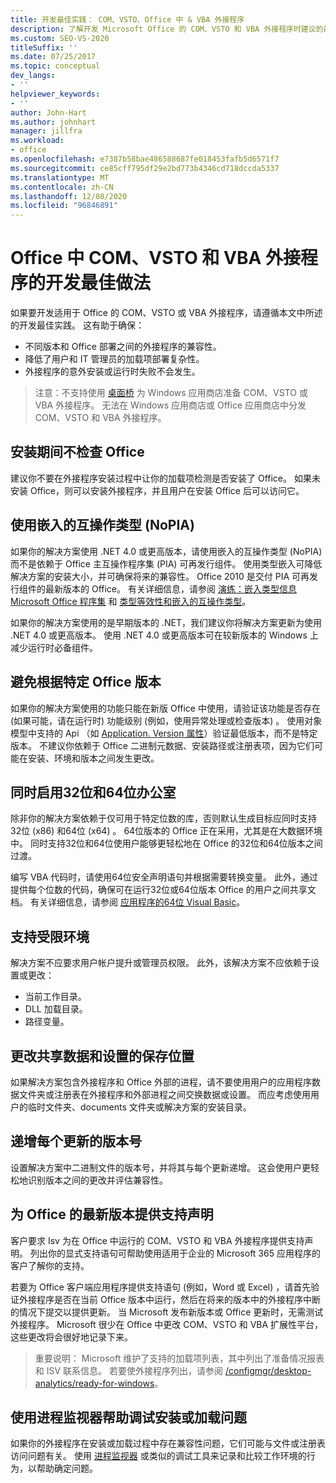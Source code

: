 ```yaml
---
title: 开发最佳实践： COM、VSTO、Office 中 & VBA 外接程序
description: 了解开发 Microsoft Office 的 COM、VSTO 和 VBA 外接程序时建议的最佳实践。
ms.custom: SEO-VS-2020
titleSuffix: ''
ms.date: 07/25/2017
ms.topic: conceptual
dev_langs:
- ''
helpviewer_keywords:
- ''
author: John-Hart
ms.author: johnhart
manager: jillfra
ms.workload:
- office
ms.openlocfilehash: e7387b58bae486588687fe018453fafb5d6571f7
ms.sourcegitcommit: ce85cff795df29e2bd773b4346cd718dccda5337
ms.translationtype: MT
ms.contentlocale: zh-CN
ms.lasthandoff: 12/08/2020
ms.locfileid: "96846891"
---
```

# <a name="development-best-practices-for-com-vsto-and-vba-add-ins-in-office"></a>Office 中 COM、VSTO 和 VBA 外接程序的开发最佳做法
  如果要开发适用于 Office 的 COM、VSTO 或 VBA 外接程序，请遵循本文中所述的开发最佳实践。   这有助于确保：

- 不同版本和 Office 部署之间的外接程序的兼容性。
- 降低了用户和 IT 管理员的加载项部署复杂性。
- 外接程序的意外安装或运行时失败不会发生。

>注意：不支持使用 [桌面桥](/windows/uwp/porting/desktop-to-uwp-root) 为 Windows 应用商店准备 COM、VSTO 或 VBA 外接程序。 无法在 Windows 应用商店或 Office 应用商店中分发 COM、VSTO 和 VBA 外接程序。

## <a name="do-not-check-for-office-during-installation"></a>安装期间不检查 Office
 建议你不要在外接程序安装过程中让你的加载项检测是否安装了 Office。 如果未安装 Office，则可以安装外接程序，并且用户在安装 Office 后可以访问它。

## <a name="use-embedded-interop-types-nopia"></a>使用嵌入的互操作类型 (NoPIA) 
如果你的解决方案使用 .NET 4.0 或更高版本，请使用嵌入的互操作类型 (NoPIA) 而不是依赖于 Office 主互操作程序集 (PIA) 可再发行组件。 使用类型嵌入可降低解决方案的安装大小，并可确保将来的兼容性。 Office 2010 是交付 PIA 可再发行组件的最新版本的 Office。 有关详细信息，请参阅 [演练：嵌入类型信息 Microsoft Office 程序集](/previous-versions/ee317478(v=vs.140)) 和 [类型等效性和嵌入的互操作类型](/windows/uwp/porting/desktop-to-uwp-root)。

如果你的解决方案使用的是早期版本的 .NET，我们建议你将解决方案更新为使用 .NET 4.0 或更高版本。 使用 .NET 4.0 或更高版本可在较新版本的 Windows 上减少运行时必备组件。

## <a name="avoid-depending-on-specific-office-versions"></a>避免根据特定 Office 版本
如果你的解决方案使用的功能只能在新版 Office 中使用，请验证该功能是否存在 (如果可能，请在运行时) 功能级别 (例如，使用异常处理或检查版本) 。 使用对象模型中支持的 Api （如 [Application. Version 属性](<xref:Microsoft.Office.Interop.Excel._Application.Version%2A>)）验证最低版本，而不是特定版本。 不建议你依赖于 Office 二进制元数据、安装路径或注册表项，因为它们可能在安装、环境和版本之间发生更改。

## <a name="enable-both-32-bit-and-64-bit-office-usage"></a>同时启用32位和64位办公室
除非你的解决方案依赖于仅可用于特定位数的库，否则默认生成目标应同时支持32位 (x86) 和64位 (x64) 。 64位版本的 Office 正在采用，尤其是在大数据环境中。 同时支持32位和64位使用户能够更轻松地在 Office 的32位和64位版本之间过渡。

编写 VBA 代码时，请使用64位安全声明语句并根据需要转换变量。 此外，通过提供每个位数的代码，确保可在运行32位或64位版本 Office 的用户之间共享文档。 有关详细信息，请参阅 [应用程序的64位 Visual Basic](/office/vba/Language/Concepts/Getting-Started/64-bit-visual-basic-for-applications-overview)。

## <a name="support-restricted-environments"></a>支持受限环境
解决方案不应要求用户帐户提升或管理员权限。 此外，该解决方案不应依赖于设置或更改：

- 当前工作目录。
- DLL 加载目录。
- 路径变量。

## <a name="change-the-save-location-of-shared-data-and-settings"></a>更改共享数据和设置的保存位置
如果解决方案包含外接程序和 Office 外部的进程，请不要使用用户的应用程序数据文件夹或注册表在外接程序和外部进程之间交换数据或设置。 而应考虑使用用户的临时文件夹、documents 文件夹或解决方案的安装目录。

## <a name="increment-the-version-number-with-each-update"></a>递增每个更新的版本号
设置解决方案中二进制文件的版本号，并将其与每个更新递增。 这会使用户更轻松地识别版本之间的更改并评估兼容性。

## <a name="provide-support-statements-for-the-latest-versions-of-office"></a>为 Office 的最新版本提供支持声明
客户要求 Isv 为在 Office 中运行的 COM、VSTO 和 VBA 外接程序提供支持声明。 列出你的显式支持语句可帮助使用适用于企业的 Microsoft 365 应用程序的客户了解你的支持。

若要为 Office 客户端应用程序提供支持语句 (例如，Word 或 Excel) ，请首先验证外接程序是否在当前 Office 版本中运行，然后在将来的版本中的外接程序中断的情况下提交以提供更新。 当 Microsoft 发布新版本或 Office 更新时，无需测试外接程序。 Microsoft 很少在 Office 中更改 COM、VSTO 和 VBA 扩展性平台，这些更改将会很好地记录下来。

>重要说明： Microsoft 维护了支持的加载项列表，其中列出了准备情况报表和 ISV 联系信息。 若要使外接程序列出，请参阅 [/configmgr/desktop-analytics/ready-for-windows](/configmgr/desktop-analytics/ready-for-windows)。

## <a name="use-process-monitor-to-help-debug-installation-or-loading-issues"></a>使用进程监视器帮助调试安装或加载问题
如果你的外接程序在安装或加载过程中存在兼容性问题，它们可能与文件或注册表访问问题有关。 使用 [进程监视器](/sysinternals/downloads/procmon) 或类似的调试工具来记录和比较工作环境的行为，以帮助确定问题。